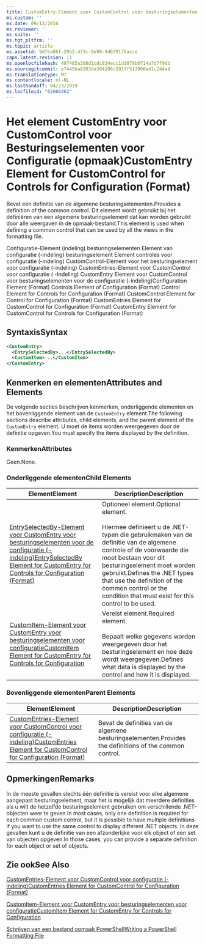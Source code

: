 ```yaml
---
title: CustomEntry-Element voor CustomControl voor besturingselementen voor de configuratie (-indeling) | Microsoft Docs
ms.custom: ''
ms.date: 09/13/2016
ms.reviewer: ''
ms.suite: ''
ms.tgt_pltfrm: ''
ms.topic: article
ms.assetid: 9dfba86f-29b2-473c-9e98-9d679176acce
caps.latest.revision: 11
ms.openlocfilehash: 497485a388d1cdc834ecc1d1079b0714a7d7f9db
ms.sourcegitcommit: e7445ba8203da304286c591ff513900ad1c244a4
ms.translationtype: MT
ms.contentlocale: nl-NL
ms.lasthandoff: 04/23/2019
ms.locfileid: "62066462"
---
```

# <a name="customentry-element-for-customcontrol-for-controls-for-configuration-format"></a><span data-ttu-id="0e2a7-102">Het element CustomEntry voor CustomControl voor Besturingselementen voor Configuratie (opmaak)</span><span class="sxs-lookup"><span data-stu-id="0e2a7-102">CustomEntry Element for CustomControl for Controls for Configuration (Format)</span></span>

<span data-ttu-id="0e2a7-103">Bevat een definitie van de algemene besturingselementen.</span><span class="sxs-lookup"><span data-stu-id="0e2a7-103">Provides a definition of the common control.</span></span> <span data-ttu-id="0e2a7-104">Dit element wordt gebruikt bij het definiëren van een algemene besturingselement dat kan worden gebruikt door alle weergaven in de opmaak-bestand.</span><span class="sxs-lookup"><span data-stu-id="0e2a7-104">This element is used when defining a common control that can be used by all the views in the formatting file.</span></span>

<span data-ttu-id="0e2a7-105">Configuratie-Element (indeling) besturingselementen Element van configuratie (-indeling) besturingselement Element controles voor configuratie (-indeling) CustomControl-Element voor het besturingselement voor configuratie (-indeling) CustomEntries-Element voor CustomControl voor configuratie ( -Indeling) CustomEntry Element voor CustomControl voor besturingselementen voor de configuratie (-indeling)</span><span class="sxs-lookup"><span data-stu-id="0e2a7-105">Configuration Element (Format) Controls Element of Configuration (Format) Control Element for Controls for Configuration (Format) CustomControl Element for Control for Configuration (Format) CustomEntries Element for CustomControl for Configuration (Format) CustomEntry Element for CustomControl for Controls for Configuration (Format)</span></span>

## <a name="syntax"></a><span data-ttu-id="0e2a7-106">Syntaxis</span><span class="sxs-lookup"><span data-stu-id="0e2a7-106">Syntax</span></span>

```xml
<CustomEntry>
  <EntrySelectedBy>...</EntrySelectedBy>
  <CustomItem>...</CustomItem>
</CustomEntry>

```

## <a name="attributes-and-elements"></a><span data-ttu-id="0e2a7-107">Kenmerken en elementen</span><span class="sxs-lookup"><span data-stu-id="0e2a7-107">Attributes and Elements</span></span>

<span data-ttu-id="0e2a7-108">De volgende secties beschrijven kenmerken, onderliggende elementen en het bovenliggende element van de `CustomEntry` element.</span><span class="sxs-lookup"><span data-stu-id="0e2a7-108">The following sections describe attributes, child elements, and the parent element of the `CustomEntry` element.</span></span> <span data-ttu-id="0e2a7-109">U moet de items worden weergegeven door de definitie opgeven.</span><span class="sxs-lookup"><span data-stu-id="0e2a7-109">You must specify the items displayed by the definition.</span></span>

### <a name="attributes"></a><span data-ttu-id="0e2a7-110">Kenmerken</span><span class="sxs-lookup"><span data-stu-id="0e2a7-110">Attributes</span></span>

<span data-ttu-id="0e2a7-111">Geen.</span><span class="sxs-lookup"><span data-stu-id="0e2a7-111">None.</span></span>

### <a name="child-elements"></a><span data-ttu-id="0e2a7-112">Onderliggende elementen</span><span class="sxs-lookup"><span data-stu-id="0e2a7-112">Child Elements</span></span>

|<span data-ttu-id="0e2a7-113">Element</span><span class="sxs-lookup"><span data-stu-id="0e2a7-113">Element</span></span>|<span data-ttu-id="0e2a7-114">Description</span><span class="sxs-lookup"><span data-stu-id="0e2a7-114">Description</span></span>|
|-------------|-----------------|
|[<span data-ttu-id="0e2a7-115">EntrySelectedBy-Element voor CustomEntry voor besturingselementen voor de configuratie (-indeling)</span><span class="sxs-lookup"><span data-stu-id="0e2a7-115">EntrySelectedBy Element for CustomEntry for Controls for Configuration (Format)</span></span>](./entryselectedby-element-for-customentry-for-controls-for-configuration-format.md)|<span data-ttu-id="0e2a7-116">Optioneel element.</span><span class="sxs-lookup"><span data-stu-id="0e2a7-116">Optional element.</span></span><br /><br /> <span data-ttu-id="0e2a7-117">Hiermee definieert u de .NET-typen die gebruikmaken van de definitie van de algemene controle of de voorwaarde die moet bestaan voor dit besturingselement moet worden gebruikt.</span><span class="sxs-lookup"><span data-stu-id="0e2a7-117">Defines the .NET types that use the definition of the common control or the condition that must exist for this control to be used.</span></span>|
|[<span data-ttu-id="0e2a7-118">CustomItem-Element voor CustomEntry voor besturingselementen voor configuratie</span><span class="sxs-lookup"><span data-stu-id="0e2a7-118">CustomItem Element for CustomEntry for Controls for Configuration</span></span>](./customitem-element-for-customentry-for-controls-for-configuration-format.md)|<span data-ttu-id="0e2a7-119">Vereist element.</span><span class="sxs-lookup"><span data-stu-id="0e2a7-119">Required element.</span></span><br /><br /> <span data-ttu-id="0e2a7-120">Bepaalt welke gegevens worden weergegeven door het besturingselement en hoe deze wordt weergegeven.</span><span class="sxs-lookup"><span data-stu-id="0e2a7-120">Defines what data is displayed by the control and how it is displayed.</span></span>|

### <a name="parent-elements"></a><span data-ttu-id="0e2a7-121">Bovenliggende elementen</span><span class="sxs-lookup"><span data-stu-id="0e2a7-121">Parent Elements</span></span>

|<span data-ttu-id="0e2a7-122">Element</span><span class="sxs-lookup"><span data-stu-id="0e2a7-122">Element</span></span>|<span data-ttu-id="0e2a7-123">Description</span><span class="sxs-lookup"><span data-stu-id="0e2a7-123">Description</span></span>|
|-------------|-----------------|
|[<span data-ttu-id="0e2a7-124">CustomEntries-Element voor CustomControl voor configuratie (-indeling)</span><span class="sxs-lookup"><span data-stu-id="0e2a7-124">CustomEntries Element for CustomControl for Configuration (Format)</span></span>](./customentries-element-for-customcontrol-for-controls-for-configuration-format.md)|<span data-ttu-id="0e2a7-125">Bevat de definities van de algemene besturingselementen.</span><span class="sxs-lookup"><span data-stu-id="0e2a7-125">Provides the definitions of the common control.</span></span>|

## <a name="remarks"></a><span data-ttu-id="0e2a7-126">Opmerkingen</span><span class="sxs-lookup"><span data-stu-id="0e2a7-126">Remarks</span></span>

<span data-ttu-id="0e2a7-127">In de meeste gevallen slechts één definitie is vereist voor elke algemene aangepast besturingselement, maar het is mogelijk dat meerdere definities als u wilt de hetzelfde besturingselement gebruiken om verschillende .NET-objecten weer te geven.</span><span class="sxs-lookup"><span data-stu-id="0e2a7-127">In most cases, only one definition is required for each common custom control, but it is possible to have multiple definitions if you want to use the same control to display different .NET objects.</span></span> <span data-ttu-id="0e2a7-128">In deze gevallen kunt u de definitie van een afzonderlijke voor elk object of een set van objecten opgeven.</span><span class="sxs-lookup"><span data-stu-id="0e2a7-128">In those cases, you can provide a separate definition for each object or set of objects.</span></span>

## <a name="see-also"></a><span data-ttu-id="0e2a7-129">Zie ook</span><span class="sxs-lookup"><span data-stu-id="0e2a7-129">See Also</span></span>

[<span data-ttu-id="0e2a7-130">CustomEntries-Element voor CustomControl voor configuratie (-indeling)</span><span class="sxs-lookup"><span data-stu-id="0e2a7-130">CustomEntries Element for CustomControl for Configuration (Format)</span></span>](./customentries-element-for-customcontrol-for-controls-for-configuration-format.md)

[<span data-ttu-id="0e2a7-131">CustomItem-Element voor CustomEntry voor besturingselementen voor configuratie</span><span class="sxs-lookup"><span data-stu-id="0e2a7-131">CustomItem Element for CustomEntry for Controls for Configuration</span></span>](./customitem-element-for-customentry-for-controls-for-configuration-format.md)

[<span data-ttu-id="0e2a7-132">Schrijven van een bestand opmaak PowerShell</span><span class="sxs-lookup"><span data-stu-id="0e2a7-132">Writing a PowerShell Formatting File</span></span>](./writing-a-powershell-formatting-file.md)
